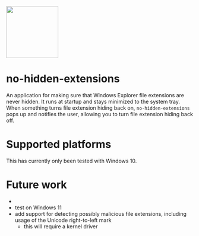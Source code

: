 <img src="resources/tray_and_windows_icon.png" width="140px" />

# no-hidden-extensions

An application for making sure that Windows Explorer file extensions are never hidden. 
It runs at startup and stays minimized to the system tray. When something turns file extension hiding back on, 
`no-hidden-extensions` pops up and notifies the user, allowing you to turn file extension hiding back off.

# Supported platforms
This has currently only been tested with Windows 10. 

# Future work
- 
- test on Windows 11
- add support for detecting possibly malicious file extensions, including usage of the Unicode right-to-left mark
  - this will require a kernel driver